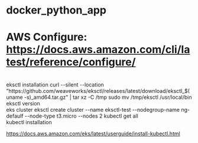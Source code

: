 # docker_python_app

# AWS Configure: https://docs.aws.amazon.com/cli/latest/reference/configure/


<br>
eksctl installation 
curl --silent --location "https://github.com/weaveworks/eksctl/releases/latest/download/eksctl_$(uname -s)_amd64.tar.gz" | tar xz -C /tmp
sudo mv /tmp/eksctl /usr/local/bin
eksctl version
 <br>
 eks cluster
 eksctl create cluster --name eksctl-test --nodegroup-name ng-defaulf --node-type t3.micro --nodes 2
 kubectl get all

 <br>
 kubectl installation 

 https://docs.aws.amazon.com/eks/latest/userguide/install-kubectl.html
 
